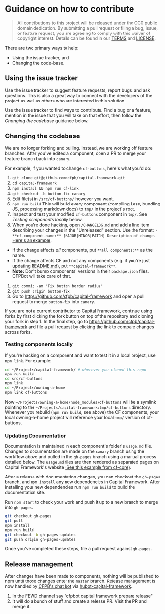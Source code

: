 # Guidance on how to contribute

> All contributions to this project will be released under the CC0 public domain
> dedication. By submitting a pull request or filing a bug, issue, or
> feature request, you are agreeing to comply with this waiver of copyright interest.
> Details can be found in our [TERMS](TERMS.md) and [LICENSE](LICENSE).


There are two primary ways to help:
 - Using the issue tracker, and
 - Changing the code-base.


## Using the issue tracker

Use the issue tracker to suggest feature requests, report bugs, and ask questions.
This is also a great way to connect with the developers of the project as well
as others who are interested in this solution.

Use the issue tracker to find ways to contribute. Find a bug or a feature, mention in
the issue that you will take on that effort, then follow the _Changing the codebase_
guidance below.


## Changing the codebase

We are no longer forking and pulling. Instead, we are working off feature branches.
After you've edited a component, open a PR to merge your feature branch back into `canary`.

For example, if you wanted to change `cf-buttons`, here's what you'd do:

1. `git clone git@github.com:cfpb/capital-framework.git`
1. `cd capital-framework`
1. `npm install && npm run cf-link`
1. `git checkout -b button-fix canary`
1. Edit file(s) in `/src/cf-buttons/` however you want.
1. `npm run build` This will build every component (compiling Less, bundling JS, processing markdown docs) to `tmp/` in the project's root.
1. Inspect and test your modified `cf-buttons` component in `tmp/`. See _Testing components locally_ below.
1. When you're done hacking, open `/CHANGELOG.md` and add a line item describing your changes in the "Unreleased" section.
Use the format: `- **cf-component-name:** [MAJOR|MINOR|PATCH] Description of change`.
[Here's an example](https://github.com/cfpb/capital-framework/pull/291/files#diff-4ac32a78649ca5bdd8e0ba38b7006a1eR12).
  - If the change affects *all* components, put `**all components:**` as the name.
  - If the change affects CF and not any components (e.g. if you're just updating [README.md](README.md)), put `**capital-framework**`.
  - **Note:** Don't bump components' versions in their `package.json` files. CFPBot will take care of that.
1. `git commit -am "Fix button border radius"`
1. `git push origin button-fix`
1. Go to https://github.com/cfpb/capital-framework and open a pull request to merge `button-fix` into `canary`.

If you are not a current contributor to Capital Framework, continue using forks
by first clicking the fork button on top of the repository and cloning your fork in step 1. In the final step, go to https://github.com/cfpb/capital-framework and file a pull request by clicking the link to compare changes across forks.

### Testing components locally

If you're hacking on a component and want to test it in a local project, use `npm link`. For example:

```sh
cd ~/Projects/capital-framework/ # wherever you cloned this repo
npm run build
cd src/cf-buttons
npm link
cd ~/Projects/owning-a-home
npm link cf-buttons
```

Now `~/Projects/owning-a-home/node_modules/cf-buttons` will be a symlink pointing to the `~/Projects/capital-framework/tmp/cf-buttons` directory. Whenever you rebuild (`npm run build`, see above) the CF components, your local owning-a-home project will reference your local `tmp/` version of cf-buttons.

### Updating Documentation

Documentation is maintained in each component's folder's `usage.md` file.
Changes to documentation are made on the `canary` branch using the workflow above
and pulled in the `gh-pages` branch using a manual process detailed below.
The `usage.md` files are then rendered as separated pages on Capital Framework's website [(See this example from cf-core)](https://cfpb.github.io/capital-framework/components/cf-core/).

After a release with documentation changes, you can checkout the `gh-pages` branch,
and `npm install` any new dependencies in Capital Framework.
After installing your new dependencies run `npm run build` to build the documentation site.

Run `npm start` to check your work and push it up to a new branch to merge into `gh-pages`.

```sh
git checkout gh-pages
git pull
npm install
npm run build
git checkout -b gh-pages-updates
git push origin gh-pages-updates
```

Once you've completed these steps, file a pull request against `gh-pages`.


## Release management

After changes have been made to components, nothing will be published to npm until
those changes enter the `master` branch.
Release management is now handled by [CFPB's chat bot](https://github.com/cfpb/CFPBot) via [hubot-capital-framework](https://github.com/cfpb/hubot-capital-framework).

1. In the FEWD channel say "cfpbot capital framework prepare release"
1. It will do a bunch of stuff and create a release PR. Visit the PR and merge it.
